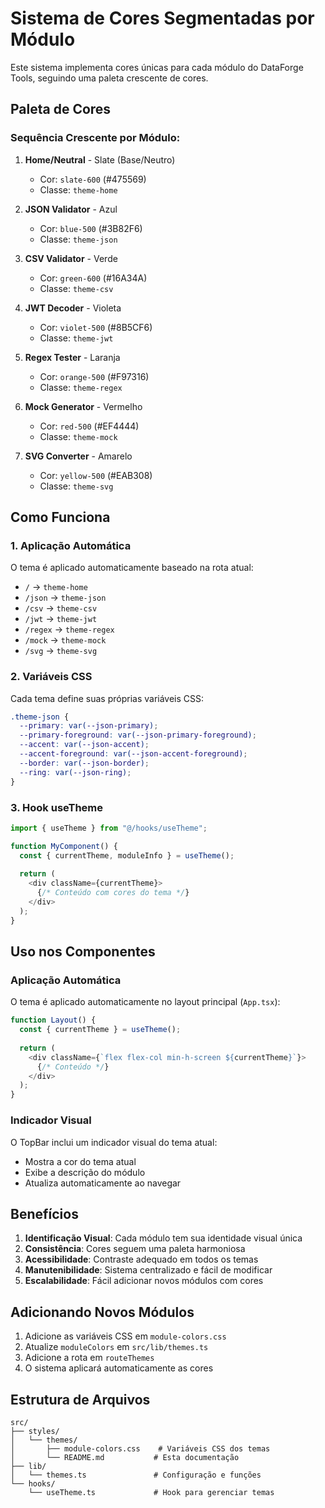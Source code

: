 # Sistema de Cores Segmentadas por Módulo

Este sistema implementa cores únicas para cada módulo do DataForge Tools, seguindo uma paleta crescente de cores.

## Paleta de Cores

### Sequência Crescente por Módulo:

1. **Home/Neutral** - Slate (Base/Neutro)
   - Cor: `slate-600` (#475569)
   - Classe: `theme-home`

2. **JSON Validator** - Azul
   - Cor: `blue-500` (#3B82F6)
   - Classe: `theme-json`

3. **CSV Validator** - Verde
   - Cor: `green-600` (#16A34A)
   - Classe: `theme-csv`

4. **JWT Decoder** - Violeta
   - Cor: `violet-500` (#8B5CF6)
   - Classe: `theme-jwt`

5. **Regex Tester** - Laranja
   - Cor: `orange-500` (#F97316)
   - Classe: `theme-regex`

6. **Mock Generator** - Vermelho
   - Cor: `red-500` (#EF4444)
   - Classe: `theme-mock`

7. **SVG Converter** - Amarelo
   - Cor: `yellow-500` (#EAB308)
   - Classe: `theme-svg`

## Como Funciona

### 1. Aplicação Automática
O tema é aplicado automaticamente baseado na rota atual:
- `/` → `theme-home`
- `/json` → `theme-json`
- `/csv` → `theme-csv`
- `/jwt` → `theme-jwt`
- `/regex` → `theme-regex`
- `/mock` → `theme-mock`
- `/svg` → `theme-svg`

### 2. Variáveis CSS
Cada tema define suas próprias variáveis CSS:
```css
.theme-json {
  --primary: var(--json-primary);
  --primary-foreground: var(--json-primary-foreground);
  --accent: var(--json-accent);
  --accent-foreground: var(--json-accent-foreground);
  --border: var(--json-border);
  --ring: var(--json-ring);
}
```

### 3. Hook useTheme
```typescript
import { useTheme } from "@/hooks/useTheme";

function MyComponent() {
  const { currentTheme, moduleInfo } = useTheme();
  
  return (
    <div className={currentTheme}>
      {/* Conteúdo com cores do tema */}
    </div>
  );
}
```

## Uso nos Componentes

### Aplicação Automática
O tema é aplicado automaticamente no layout principal (`App.tsx`):
```typescript
function Layout() {
  const { currentTheme } = useTheme();
  
  return (
    <div className={`flex flex-col min-h-screen ${currentTheme}`}>
      {/* Conteúdo */}
    </div>
  );
}
```

### Indicador Visual
O TopBar inclui um indicador visual do tema atual:
- Mostra a cor do tema atual
- Exibe a descrição do módulo
- Atualiza automaticamente ao navegar

## Benefícios

1. **Identificação Visual**: Cada módulo tem sua identidade visual única
2. **Consistência**: Cores seguem uma paleta harmoniosa
3. **Acessibilidade**: Contraste adequado em todos os temas
4. **Manutenibilidade**: Sistema centralizado e fácil de modificar
5. **Escalabilidade**: Fácil adicionar novos módulos com cores

## Adicionando Novos Módulos

1. Adicione as variáveis CSS em `module-colors.css`
2. Atualize `moduleColors` em `src/lib/themes.ts`
3. Adicione a rota em `routeThemes`
4. O sistema aplicará automaticamente as cores

## Estrutura de Arquivos

```
src/
├── styles/
│   └── themes/
│       ├── module-colors.css    # Variáveis CSS dos temas
│       └── README.md           # Esta documentação
├── lib/
│   └── themes.ts               # Configuração e funções
└── hooks/
    └── useTheme.ts             # Hook para gerenciar temas
``` 